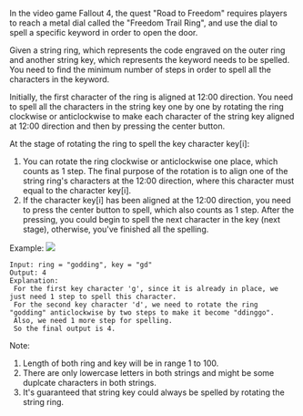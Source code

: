 In the video game Fallout 4, the quest "Road to Freedom" requires players to reach a metal dial called the "Freedom Trail Ring", and use the dial to spell a specific keyword in order to open the door.

Given a string ring, which represents the code engraved on the outer ring and another string key, which represents the keyword needs to be spelled. You need to find the minimum number of steps in order to spell all the characters in the keyword.

Initially, the first character of the ring is aligned at 12:00 direction. You need to spell all the characters in the string key one by one by rotating the ring clockwise or anticlockwise to make each character of the string key aligned at 12:00 direction and then by pressing the center button.

At the stage of rotating the ring to spell the key character key[i]:
1. You can rotate the ring clockwise or anticlockwise one place, which counts as 1 step. The final purpose of the rotation is to align one of the string ring's characters at the 12:00 direction, where this character must equal to the character key[i].
2. If the character key[i] has been aligned at the 12:00 direction, you need to press the center button to spell, which also counts as 1 step. After the pressing, you could begin to spell the next character in the key (next stage), otherwise, you've finished all the spelling.

Example:
![](https://leetcode.com/static/images/problemset/ring.jpg)

```
Input: ring = "godding", key = "gd"
Output: 4
Explanation:
 For the first key character 'g', since it is already in place, we just need 1 step to spell this character. 
 For the second key character 'd', we need to rotate the ring "godding" anticlockwise by two steps to make it become "ddinggo".
 Also, we need 1 more step for spelling.
 So the final output is 4.
```
Note:
1. Length of both ring and key will be in range 1 to 100.
2. There are only lowercase letters in both strings and might be some duplcate characters in both strings.
3. It's guaranteed that string key could always be spelled by rotating the string ring.